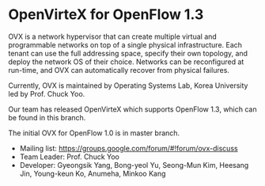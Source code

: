 OpenVirteX for OpenFlow 1.3
==========
OVX is a network hypervisor that can create multiple virtual and programmable networks on top of a single physical infrastructure. Each tenant can use the full addressing space, specify their own topology, and deploy the network OS of their choice. Networks can be reconfigured at run-time, and OVX can automatically recover from physical failures.

Currently, OVX is maintained by Operating Systems Lab, Korea University led by Prof. Chuck Yoo.

Our team has released OpenVirteX which supports OpenFlow 1.3, which can be found in this branch.

The initial OVX for OpenFlow 1.0 is in master branch.

- Mailing list: https://groups.google.com/forum/#!forum/ovx-discuss
- Team Leader: Prof. Chuck Yoo
- Developer: Gyeongsik Yang, Bong-yeol Yu, Seong-Mun Kim, Heesang Jin, Young-keun Ko, Anumeha, Minkoo Kang
